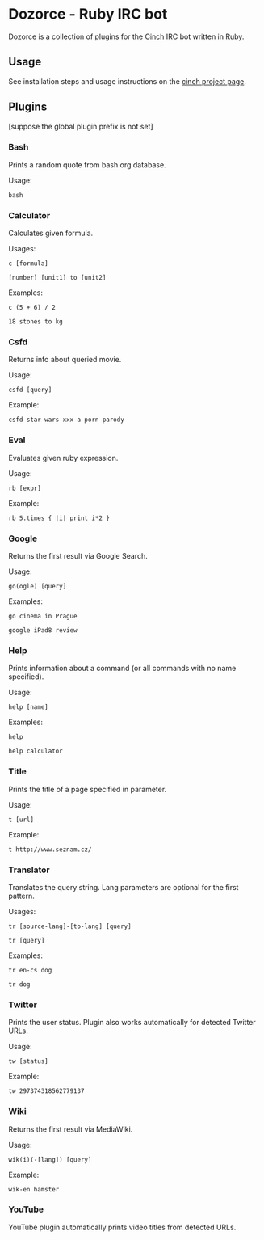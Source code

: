 # Dozorce - Ruby IRC bot

Dozorce is a collection of plugins for the [Cinch](https://github.com/cinchrb/cinch) IRC bot written in Ruby.


## Usage
See installation steps and usage instructions on the [cinch project page](https://github.com/cinchrb/cinch/blob/master/README.md).


## Plugins
[suppose the global plugin prefix is not set]


### Bash
Prints a random quote from bash.org database.

Usage:
```
bash
```


### Calculator
Calculates given formula.

Usages:
```
c [formula]
```
```
[number] [unit1] to [unit2]
```

Examples:
```
c (5 + 6) / 2
```
```
18 stones to kg
```


### Csfd
Returns info about queried movie.

Usage:
```
csfd [query]
```

Example:
```
csfd star wars xxx a porn parody
```


### Eval
Evaluates given ruby expression.

Usage:
```
rb [expr]
```

Example:
```
rb 5.times { |i| print i*2 }
```


### Google
Returns the first result via Google Search.

Usage:
```
go(ogle) [query]
```

Examples:
```
go cinema in Prague
```
```
google iPad8 review
```


### Help
Prints information about a command (or all commands with no name specified).

Usage:
```
help [name]
```

Examples:
```
help
```
```
help calculator
```


### Title
Prints the title of a page specified in parameter.

Usage:
```
t [url]
```

Example:
```
t http://www.seznam.cz/
```


### Translator
Translates the query string. Lang parameters are optional for the first pattern.

Usages:
```
tr [source-lang]-[to-lang] [query]
```
```
tr [query]
```

Examples:
```
tr en-cs dog
```
```
tr dog
```


### Twitter
Prints the user status. Plugin also works automatically for detected Twitter URLs.

Usage:
```
tw [status]
```

Example:
```
tw 297374318562779137
```


### Wiki
Returns the first result via MediaWiki.

Usage:
```
wik(i)(-[lang]) [query]
```

Example:
```
wik-en hamster
```


### YouTube
YouTube plugin automatically prints video titles from detected URLs.
